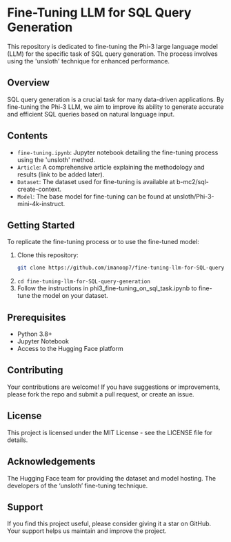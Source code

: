 # Fine-Tuning LLM for SQL Query Generation

This repository is dedicated to fine-tuning the Phi-3 large language model (LLM) for the specific task of SQL query generation. The process involves using the 'unsloth' technique for enhanced performance.

## Overview

SQL query generation is a crucial task for many data-driven applications. By fine-tuning the Phi-3 LLM, we aim to improve its ability to generate accurate and efficient SQL queries based on natural language input.

## Contents

- `fine-tuning.ipynb`: Jupyter notebook detailing the fine-tuning process using the 'unsloth' method.
- `Article`: A comprehensive article explaining the methodology and results (link to be added later).
- `Dataset`: The dataset used for fine-tuning is available at b-mc2/sql-create-context.
- `Model`: The base model for fine-tuning can be found at unsloth/Phi-3-mini-4k-instruct.

## Getting Started

To replicate the fine-tuning process or to use the fine-tuned model:

1. Clone this repository:
   ```bash
   git clone https://github.com/imanoop7/fine-tuning-llm-for-SQL-query-generation/fine-tuning-llm-for-SQL-query-generation.git
2. ``` cd fine-tuning-llm-for-SQL-query-generation ```
3. Follow the instructions in phi3_fine-tuning_on_sql_task.ipynb to fine-tune the model on your dataset.
## Prerequisites
* Python 3.8+
* Jupyter Notebook
* Access to the Hugging Face platform
## Contributing
Your contributions are welcome! If you have suggestions or improvements, please fork the repo and submit a pull request, or create an issue.

## License
This project is licensed under the MIT License - see the LICENSE file for details.

## Acknowledgements
The Hugging Face team for providing the dataset and model hosting.
The developers of the ‘unsloth’ fine-tuning technique.
## Support
If you find this project useful, please consider giving it a star on GitHub. Your support helps us maintain and improve the project.
